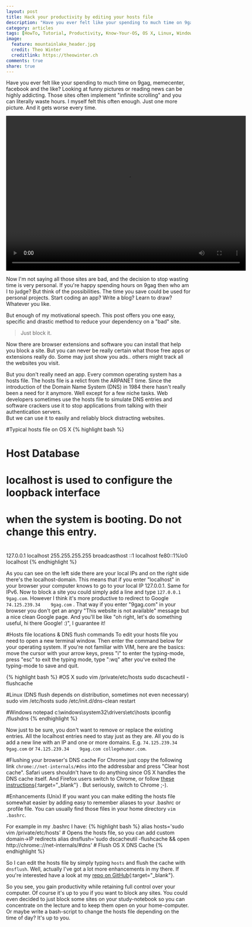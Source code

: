 ```yaml
---
layout: post
title: Hack your productivity by editing your hosts file
description: "Have you ever felt like your spending to much time on 9gag and the like? Learn how to edit your hosts file and stop wasting time."
category: articles
tags: [HowTo, Tutorial, Productivity, Know-Your-OS, OS X, Linux, Windows]
image:
  feature: mountainlake_header.jpg
  credit: Theo Winter
  creditlink: https://theowinter.ch
comments: true
share: true
---
```


Have you ever felt like your spending to much time on 9gag, memecenter, facebook and the like? Looking at funny pictures or
reading news can be highly addicting. Those sites often implement "infinite scrolling" and you can literally waste 
hours. I myself felt this often enough. Just one more picture. And it gets worse every time. 

<video width="654" height="422" autoplay loop controls>
  <source src="{{ site.url }}/videos/9gag.mp4" type="video/mp4">
  <object id="flowplayer" name="flowplayer" width="654" height="422" data="{{ site.url }}/assets/flash/flowplayer-3.2.5.swf" type="video/mp4" 
            type="application/x-shockwave-flash">
      <param name="movie" value="{{ site.url }}/assets/flash/flowplayer-3.2.5.swf" />
      <param name="allowfullscreen" value="true" />
      <param name="flashvars" 
    value='config={"clip":"{{ site.url }}/videos/9gag.mp4"}' />
   </object>
</video>

Now I'm not saying all those sites are bad, and the decision to stop wasting time is very personal. If you're happy 
spending hours on 9gag then who am I to judge? But think of the possibilities. The time you save could be used 
for personal projects. Start coding an app? Write a blog? Learn to draw? Whatever you like.

But enough of my motivational speech. This post offers you one easy, specific and drastic method to reduce your 
dependency on a "bad" site.

>    Just block it.
    
Now there are browser extensions and software you can install that help you block a site. But you can never be really certain 
what those free apps or extensions really do. Some may just show you ads.. others might track all the websites you visit.

But you don't really need an app. Every common operating system has a hosts file. The hosts file is a relict from the 
ARPANET time. Since the introduction of the Domain Name System (DNS) in 1984 there hasn't really been a need for it
anymore. Well except for a few niche tasks. Web developers sometimes use the hosts file to simulate DNS entries and 
software crackers use it to stop applications from talking with their authentication servers.  
But we can use it to easily and reliably block distracting websites.

#Typical hosts file on OS X
{% highlight bash %}
##
# Host Database
#
# localhost is used to configure the loopback interface
# when the system is booting.  Do not change this entry.
#
##
127.0.0.1	localhost
255.255.255.255	broadcasthost
::1             localhost 
fe80::1%lo0	localhost
{% endhighlight %}

As you can see on the left side there are your local IPs and on the right side there's the localhost-domain. This means
that if you enter "localhost" in your browser your computer knows to go to your local IP 127.0.0.1. Same for IPv6.
Now to block a site you could simply add a line and type `127.0.0.1      9gag.com`. However I think it's more 
productive to redirect to Google `74.125.239.34    9gag.com` . That way if you enter "9gag.com" in your browser you don't get an angry 
"This website is not available" message but a nice clean Google page. And you'll be like "oh right, let's do something useful,
hi there Google! :)", I guarantee it!

#Hosts file locations & DNS flush commands
To edit your hosts file you need to open a new terminal window. Then enter the command below for your operating system. 
If you're not familiar with VIM, here are the basics: move the cursor with your arrow keys, press "i" to enter the
typing-mode, press "esc" to exit the typing mode, type ":wq" after you've exited the typing-mode to save and quit. 

{% highlight bash %}
#OS X
sudo vim /private/etc/hosts
sudo dscacheutil -flushcache

#Linux (DNS flush depends on distribution, sometimes not even necessary)
sudo vim /etc/hosts
sudo /etc/init.d/dns-clean restart

#Windows
notepad c:\windows\system32\drivers\etc\hosts
ipconfig /flushdns
{% endhighlight %}

Now just to be sure, you don't want to remove or replace the existing entries. All the localhost entries need to stay
just as they are. All you do is add a new line with an IP and one or more domains. E.g.
`74.125.239.34    9gag.com` or `74.125.239.34    9gag.com collegehumor.com`.

#Flushing your browser's DNS cache
For Chrome just copy the following link `chrome://net-internals/#dns` into the addressbar and press "Clear host cache". 
Safari users shouldn't have to do anything since OS X handles the DNS cache itself. And Firefox users switch to Chrome, or follow [these instructions](http://www.kahunaburger.com/2009/03/18/clear-dns-cache-in-firefox/){:target="_blank"}
. But seriously, switch to Chrome ;-).

#Enhancements (Unix)
If you want you can make editing the hosts file somewhat easier by adding easy to remember aliases to your 
.bashrc or .profile file. You can usually find those files in your home directory `vim .bashrc`.

For example in my .bashrc I have:
{% highlight bash %}
alias hosts='sudo vim /private/etc/hosts'           # Opens the hosts file, so you can add custom domain->IP redirects
alias dnsflush='sudo dscacheutil -flushcache && open http://chrome:://net-internals/#dns'   # Flush OS X DNS Cache
{% endhighlight %}

So I can edit the hosts file by simply typing `hosts` and flush the cache with `dnsflush`. Well, actually I've got a lot 
more enhancements in my there. If you're interested have a look at my [repo on GitHub](https://github.com/aerobless/UnixShell){:target="_blank"}.

So you see, you gain productivity while retaining full control over your computer. Of course it's up to you if you
want to block any sites. You could even decided to just block some sites on your study-notebook so you can concentrate
on the lecture and to keep them open on your home-computer. Or maybe write a bash-script to change the hosts file
depending on the time of day? It's up to you.